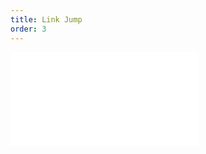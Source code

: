 ```yaml
---
title: Link Jump
order: 3
---
```


<embed src="@/docs/manual/advanced/interaction/link-jump.zh.md"></embed>
